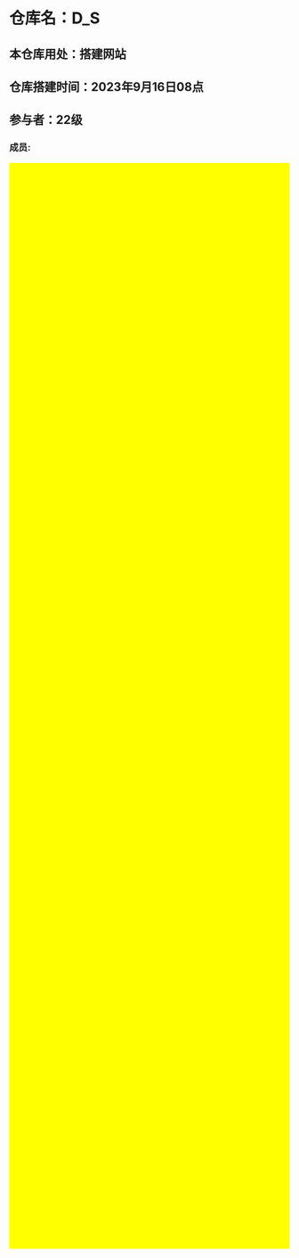 # 仓库名：D_S
## 本仓库用处：搭建网站
## 仓库搭建时间：2023年9月16日08点
## 参与者：22级
### 成员: 
<html>
<div style="width:100%;height:50%; background:yellow; color:yellow">
    <p>2343</p>
    <ul><li style="dislay:block; margin:40">占位</li></ul>
</div>
</html>
